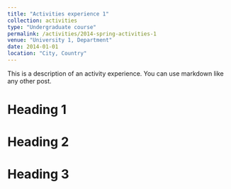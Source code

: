 ```yaml
---
title: "Activities experience 1"
collection: activities
type: "Undergraduate course"
permalink: /activities/2014-spring-activities-1
venue: "University 1, Department"
date: 2014-01-01
location: "City, Country"
---
```


This is a description of an activity experience. You can use markdown like any other post.

Heading 1
======

Heading 2
======

Heading 3
======
